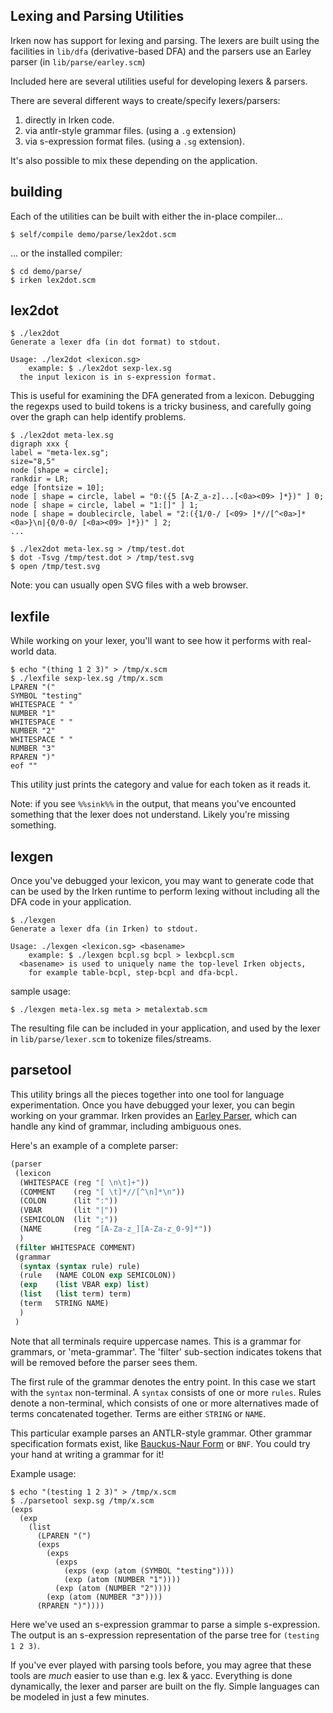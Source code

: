 Lexing and Parsing Utilities
----------------------------

Irken now has support for lexing and parsing.  The lexers are built
using the facilities in `lib/dfa` (derivative-based DFA) and the parsers
use an Earley parser (in `lib/parse/earley.scm`)

Included here are several utilities useful for developing lexers & parsers.

There are several different ways to create/specify lexers/parsers:

 1) directly in Irken code.
 2) via antlr-style grammar files. (using a `.g` extension)
 3) via s-expression format files. (using a `.sg` extension).

It's also possible to mix these depending on the application.

building
--------

Each of the utilities can be built with either the in-place compiler...

    $ self/compile demo/parse/lex2dot.scm

... or the installed compiler:

    $ cd demo/parse/
    $ irken lex2dot.scm

lex2dot
-------

    $ ./lex2dot
    Generate a lexer dfa (in dot format) to stdout.

    Usage: ./lex2dot <lexicon.sg>
        example: $ ./lex2dot sexp-lex.sg
      the input lexicon is in s-expression format.

This is useful for examining the DFA generated from a lexicon.
Debugging the regexps used to build tokens is a tricky business,
and carefully going over the graph can help identify problems.

    $ ./lex2dot meta-lex.sg
    digraph xxx {
    label = "meta-lex.sg";
    size="8,5"
    node [shape = circle];
    rankdir = LR;
    edge [fontsize = 10];
    node [ shape = circle, label = "0:({5 [A-Z_a-z]...[<0a><09> ]*})" ] 0;
    node [ shape = circle, label = "1:[]" ] 1;
    node [ shape = doublecircle, label = "2:({1/0-/ [<09> ]*//[^<0a>]*<0a>}\n|{0/0-0/ [<0a><09> ]*})" ] 2;
    ...

    $ ./lex2dot meta-lex.sg > /tmp/test.dot
    $ dot -Tsvg /tmp/test.dot > /tmp/test.svg
    $ open /tmp/test.svg

Note: you can usually open SVG files with a web browser.

lexfile
-------

While working on your lexer, you'll want to see how it performs with
real-world data.

    $ echo "(thing 1 2 3)" > /tmp/x.scm
    $ ./lexfile sexp-lex.sg /tmp/x.scm
    LPAREN "("
    SYMBOL "testing"
    WHITESPACE " "
    NUMBER "1"
    WHITESPACE " "
    NUMBER "2"
    WHITESPACE " "
    NUMBER "3"
    RPAREN ")"
    eof ""

This utility just prints the category and value for each token as it reads it.

Note: if you see `%%sink%%` in the output, that means you've encounted something
that the lexer does not understand.  Likely you're missing something.

lexgen
------

Once you've debugged your lexicon, you may want to generate code that
can be used by the Irken runtime to perform lexing without including
all the DFA code in your application.


    $ ./lexgen
    Generate a lexer dfa (in Irken) to stdout.

    Usage: ./lexgen <lexicon.sg> <basename>
        example: $ ./lexgen bcpl.sg bcpl > lexbcpl.scm
      <basename> is used to uniquely name the top-level Irken objects,
        for example table-bcpl, step-bcpl and dfa-bcpl.


sample usage:

    $ ./lexgen meta-lex.sg meta > metalextab.scm

The resulting file can be included in your application, and used by
the lexer in `lib/parse/lexer.scm` to tokenize files/streams.

parsetool
---------

This utility brings all the pieces together into one tool for language
experimentation. Once you have debugged your lexer, you can begin
working on your grammar.  Irken provides an [Earley
Parser](https://en.wikipedia.org/wiki/Earley_parser), which can handle
any kind of grammar, including ambiguous ones.

Here's an example of a complete parser:

```scheme
(parser
 (lexicon
  (WHITESPACE (reg "[ \n\t]+"))
  (COMMENT    (reg "[ \t]*//[^\n]*\n"))
  (COLON      (lit ":"))
  (VBAR       (lit "|"))
  (SEMICOLON  (lit ";"))
  (NAME       (reg "[A-Za-z_][A-Za-z_0-9]*"))
  )
 (filter WHITESPACE COMMENT)
 (grammar
  (syntax (syntax rule) rule)
  (rule   (NAME COLON exp SEMICOLON))
  (exp    (list VBAR exp) list)
  (list   (list term) term)
  (term   STRING NAME)
  )
 )
```

Note that all terminals require uppercase names.  This is a grammar
for grammars, or 'meta-grammar'.  The 'filter' sub-section indicates
tokens that will be removed before the parser sees them.

The first rule of the grammar denotes the entry point.  In this case
we start with the `syntax` non-terminal.  A `syntax` consists of one
or more `rules`.  Rules denote a non-terminal, which consists of one
or more alternatives made of terms concatenated together.  Terms are
either `STRING` or `NAME`.

This particular example parses an ANTLR-style grammar.  Other grammar
specification formats exist, like [Bauckus-Naur
Form](https://en.wikipedia.org/wiki/Backus%E2%80%93Naur_form) or
`BNF`.  You could try your hand at writing a grammar for it!

Example usage:

    $ echo "(testing 1 2 3)" > /tmp/x.scm
    $ ./parsetool sexp.sg /tmp/x.scm
    (exps
      (exp
        (list
          (LPAREN "(")
          (exps
            (exps
              (exps
                (exps (exp (atom (SYMBOL "testing"))))
                (exp (atom (NUMBER "1"))))
              (exp (atom (NUMBER "2"))))
            (exp (atom (NUMBER "3"))))
          (RPAREN ")"))))

Here we've used an s-expression grammar to parse a simple s-expression.
The output is an s-expression representation of the parse tree for ``(testing 1 2 3)``.

If you've ever played with parsing tools before, you may agree that
these tools are *much* easier to use than e.g. lex & yacc.  Everything
is done dynamically, the lexer and parser are built on the fly.
Simple languages can be modeled in just a few minutes.

